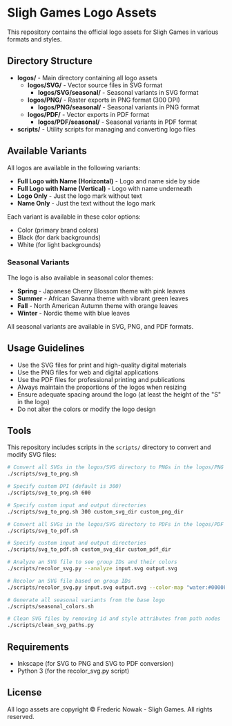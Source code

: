 # Sligh Games Logo Assets

This repository contains the official logo assets for Sligh Games in various formats and styles.

## Directory Structure

- **logos/** - Main directory containing all logo assets
  - **logos/SVG/** - Vector source files in SVG format
    - **logos/SVG/seasonal/** - Seasonal variants in SVG format
  - **logos/PNG/** - Raster exports in PNG format (300 DPI)
    - **logos/PNG/seasonal/** - Seasonal variants in PNG format
  - **logos/PDF/** - Vector exports in PDF format
    - **logos/PDF/seasonal/** - Seasonal variants in PDF format
- **scripts/** - Utility scripts for managing and converting logo files

## Available Variants

All logos are available in the following variants:

- **Full Logo with Name (Horizontal)** - Logo and name side by side
- **Full Logo with Name (Vertical)** - Logo with name underneath
- **Logo Only** - Just the logo mark without text
- **Name Only** - Just the text without the logo mark

Each variant is available in these color options:
- Color (primary brand colors)
- Black (for dark backgrounds)
- White (for light backgrounds)

### Seasonal Variants

The logo is also available in seasonal color themes:
- **Spring** - Japanese Cherry Blossom theme with pink leaves
- **Summer** - African Savanna theme with vibrant green leaves
- **Fall** - North American Autumn theme with orange leaves
- **Winter** - Nordic theme with blue leaves

All seasonal variants are available in SVG, PNG, and PDF formats.

## Usage Guidelines

- Use the SVG files for print and high-quality digital materials
- Use the PNG files for web and digital applications
- Use the PDF files for professional printing and publications
- Always maintain the proportions of the logos when resizing
- Ensure adequate spacing around the logo (at least the height of the "S" in the logo)
- Do not alter the colors or modify the logo design

## Tools

This repository includes scripts in the `scripts/` directory to convert and modify SVG files:

```bash
# Convert all SVGs in the logos/SVG directory to PNGs in the logos/PNG directory
./scripts/svg_to_png.sh

# Specify custom DPI (default is 300)
./scripts/svg_to_png.sh 600

# Specify custom input and output directories
./scripts/svg_to_png.sh 300 custom_svg_dir custom_png_dir

# Convert all SVGs in the logos/SVG directory to PDFs in the logos/PDF directory
./scripts/svg_to_pdf.sh

# Specify custom input and output directories
./scripts/svg_to_pdf.sh custom_svg_dir custom_pdf_dir

# Analyze an SVG file to see group IDs and their colors
./scripts/recolor_svg.py --analyze input.svg output.svg

# Recolor an SVG file based on group IDs
./scripts/recolor_svg.py input.svg output.svg --color-map "water:#0000FF,sun:#FFFF00"

# Generate all seasonal variants from the base logo
./scripts/seasonal_colors.sh

# Clean SVG files by removing id and style attributes from path nodes
./scripts/clean_svg_paths.py
```

## Requirements

- Inkscape (for SVG to PNG and SVG to PDF conversion)
- Python 3 (for the recolor_svg.py script)

## License

All logo assets are copyright © Frederic Nowak - Sligh Games. All rights reserved.
